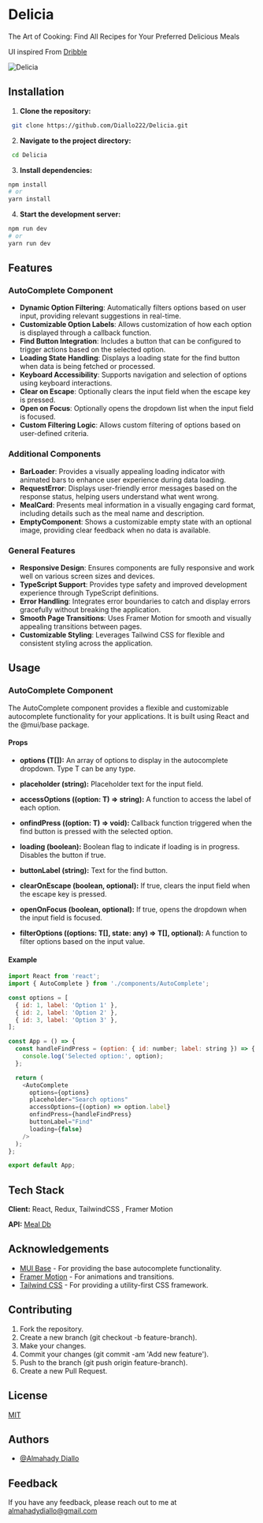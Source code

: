 
# Delicia

The Art of Cooking: Find All Recipes for Your Preferred Delicious Meals

UI inspired From [Dribble](https://dribbble.com/shots/21200414-Beeef-Food-And-Beverage-Landing-Page-Website)

![Delicia](https://github.com/user-attachments/assets/0266500d-6f1b-41e8-8d51-46a8425c4987)

## Installation


1. **Clone the repository:**

```bash
 git clone https://github.com/Diallo222/Delicia.git
```

2. **Navigate to the project directory:**

```bash
 cd Delicia
```
3. **Install dependencies:**

```bash
npm install
# or
yarn install
```
4. **Start the development server:**

```bash
npm run dev
# or
yarn run dev
```
    
## Features


### AutoComplete Component

- **Dynamic Option Filtering**: Automatically filters options based on user input, providing relevant suggestions in real-time.
- **Customizable Option Labels**: Allows customization of how each option is displayed through a callback function.
- **Find Button Integration**: Includes a button that can be configured to trigger actions based on the selected option.
- **Loading State Handling**: Displays a loading state for the find button when data is being fetched or processed.
- **Keyboard Accessibility**: Supports navigation and selection of options using keyboard interactions.
- **Clear on Escape**: Optionally clears the input field when the escape key is pressed.
- **Open on Focus**: Optionally opens the dropdown list when the input field is focused.
- **Custom Filtering Logic**: Allows custom filtering of options based on user-defined criteria.

### Additional Components

- **BarLoader**: Provides a visually appealing loading indicator with animated bars to enhance user experience during data loading.
- **RequestError**: Displays user-friendly error messages based on the response status, helping users understand what went wrong.
- **MealCard**: Presents meal information in a visually engaging card format, including details such as the meal name and description.
- **EmptyComponent**: Shows a customizable empty state with an optional image, providing clear feedback when no data is available.

### General Features

- **Responsive Design**: Ensures components are fully responsive and work well on various screen sizes and devices.
- **TypeScript Support**: Provides type safety and improved development experience through TypeScript definitions.
- **Error Handling**: Integrates error boundaries to catch and display errors gracefully without breaking the application.
- **Smooth Page Transitions**: Uses Framer Motion for smooth and visually appealing transitions between pages.
- **Customizable Styling**: Leverages Tailwind CSS for flexible and consistent styling across the application.



## Usage

### AutoComplete Component

The AutoComplete component provides a flexible and customizable autocomplete functionality for your applications. It is built using React and the @mui/base package.

#### Props
- **options (T[]):** An array of options to display in the autocomplete dropdown. Type T can be any type.

- **placeholder (string):** Placeholder text for the input field.

- **accessOptions ((option: T) => string):** A function to access the label of each option.

- **onfindPress ((option: T) => void):** Callback function triggered when the find button is pressed with the selected option.

- **loading (boolean):** Boolean flag to indicate if loading is in progress. Disables the button if true.

- **buttonLabel (string):** Text for the find button.

- **clearOnEscape (boolean, optional):** If true, clears the input field when the escape key is pressed.

- **openOnFocus (boolean, optional):** If true, opens the dropdown when the input field is focused.

- **filterOptions ((options: T[], state: any) => T[], optional):** A function to filter options based on the input value.

#### Example
```javascript
import React from 'react';
import { AutoComplete } from './components/AutoComplete';

const options = [
  { id: 1, label: 'Option 1' },
  { id: 2, label: 'Option 2' },
  { id: 3, label: 'Option 3' },
];

const App = () => {
  const handleFindPress = (option: { id: number; label: string }) => {
    console.log('Selected option:', option);
  };

  return (
    <AutoComplete
      options={options}
      placeholder="Search options"
      accessOptions={(option) => option.label}
      onfindPress={handleFindPress}
      buttonLabel="Find"
      loading={false}
    />
  );
};

export default App;

```


## Tech Stack

**Client:** React, Redux, TailwindCSS , Framer Motion

**API:** [Meal Db](https://www.themealdb.com/)


## Acknowledgements

 - [MUI Base](https://mui.com/base-ui/) - For providing the base autocomplete functionality.
 - [Framer Motion](https://www.framer.com/motion/) - For animations and transitions.
 - [Tailwind CSS](https://tailwindcss.com/) - For providing a utility-first CSS framework.



## Contributing

1. Fork the repository.
2. Create a new branch (git checkout -b feature-branch).
3. Make your changes.
4. Commit your changes (git commit -am 'Add new feature').
5. Push to the branch (git push origin feature-branch).
6. Create a new Pull Request.


## License

[MIT](https://choosealicense.com/licenses/mit/)


## Authors

- [@Almahady Diallo](https://github.com/Diallo222/)


## Feedback

If you have any feedback, please reach out to me at almahadydiallo@gmail.com

